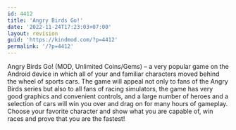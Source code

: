 ```yaml
---
id: 4412
title: 'Angry Birds Go!'
date: '2022-11-24T17:23:03+07:00'
layout: revision
guid: 'https://kindmod.com/?p=4412'
permalink: '/?p=4412'
---
```


Angry Birds Go! (MOD, Unlimited Coins/Gems) – a very popular game on the Android device in which all of your and familiar characters moved behind the wheel of sports cars. The game will appeal not only to fans of the Angry Birds series but also to all fans of racing simulators, the game has very good graphics and convenient controls, and a large number of heroes and a selection of cars will win you over and drag on for many hours of gameplay. Choose your favorite character and show what you are capable of, win races and prove that you are the fastest!